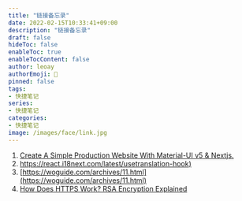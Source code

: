 ```yaml
---
title: "链接备忘录"
date: 2022-02-15T10:33:41+09:00
description: "链接备忘录"
draft: false
hideToc: false
enableToc: true
enableTocContent: false
author: leoay
authorEmoji: 🎅
pinned: false
tags:
- 快捷笔记
series:
- 快捷笔记
categories:
- 快捷笔记
image: /images/face/link.jpg
---
```


1. [Create A Simple Production Website With Material-UI v5 & Nextjs.](https://www.ansonlowzf.com/create-a-website-with-material-ui-v5-nextjs/)
2. [https://react.i18next.com/latest/usetranslation-hook)](https://react.i18next.com/latest/usetranslation-hook)
3. [https://woguide.com/archives/11.html](https://woguide.com/archives/11.html)
4. [How Does HTTPS Work? RSA Encryption Explained](https://tiptopsecurity.com/how-does-https-work-rsa-encryption-explained/)